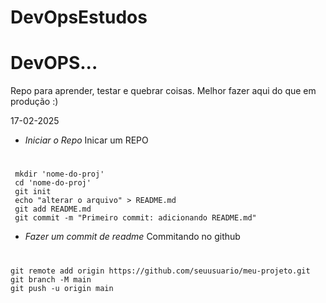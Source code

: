# DevOpsEstudos
# DevOPS...

Repo para aprender, testar e quebrar coisas. Melhor fazer aqui do que em produção :)


17-02-2025 

* *Iniciar o Repo*
Inicar um REPO
#
```git
 mkdir 'nome-do-proj'
 cd 'nome-do-proj'
 git init
 echo "alterar o arquivo" > README.md
 git add README.md
 git commit -m "Primeiro commit: adicionando README.md"
```

* *Fazer um commit de readme*
Commitando no github
#
```git
git remote add origin https://github.com/seuusuario/meu-projeto.git
git branch -M main
git push -u origin main

```
